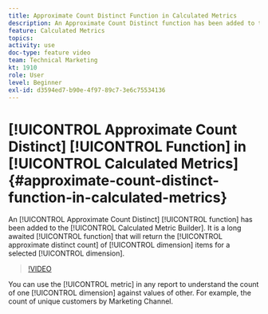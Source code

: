 ```yaml
---
title: Approximate Count Distinct Function in Calculated Metrics
description: An Approximate Count Distinct function has been added to the Calculated Metric Builder. It is a long awaited function that will return the approximated distinct count of dimension items for a selected dimension.
feature: Calculated Metrics
topics: 
activity: use
doc-type: feature video
team: Technical Marketing
kt: 1910
role: User
level: Beginner
exl-id: d3594ed7-b90e-4f97-89c7-3e6c75534136
---
```

# [!UICONTROL Approximate Count Distinct] [!UICONTROL Function] in [!UICONTROL Calculated Metrics]{#approximate-count-distinct-function-in-calculated-metrics}

An [!UICONTROL Approximate Count Distinct] [!UICONTROL function] has been added to the [!UICONTROL Calculated Metric Builder]. It is a long awaited [!UICONTROL function] that will return the [!UICONTROL approximate distinct count] of [!UICONTROL dimension] items for a selected [!UICONTROL dimension].

>[!VIDEO](https://video.tv.adobe.com/v/23722/?quality=12&learn=on)

You can use the [!UICONTROL metric] in any report to understand the count of one [!UICONTROL dimension] against values of other. For example, the count of unique customers by Marketing Channel.
